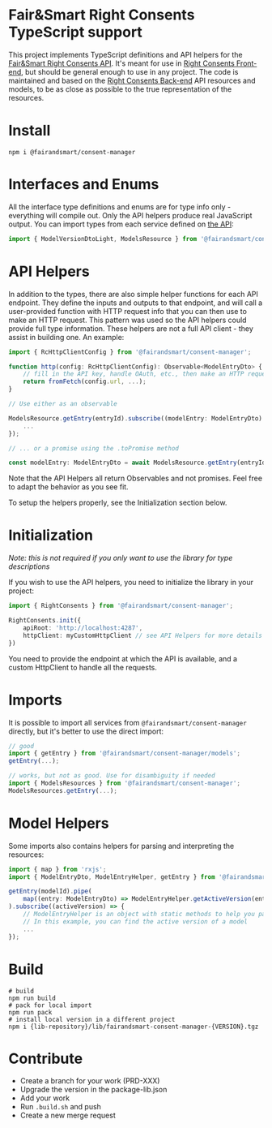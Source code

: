 # Fair&Smart Right Consents TypeScript support

This project implements TypeScript definitions and API helpers for the [Fair&Smart Right Consents API](https://cmback.dev.env.fairandsmart.tech/swagger-ui/). It's meant for use in [Right Consents Front-end](https://github.com/fairandsmart/consent-manager-lib), but should be general enough to use in any project. The code is maintained and based on the [Right Consents Back-end](https://github.com/fairandsmart/consent-manager-back) API resources and models, to be as close as possible to the true representation of the resources.

# Install

```
npm i @fairandsmart/consent-manager
```

# Interfaces and Enums

All the interface type definitions and enums are for type info only - everything will compile out. Only the API helpers produce real JavaScript output. You can import types from each service defined on [the API](https://cmback.dev.env.fairandsmart.tech/swagger-ui/):

```typescript
import { ModelVersionDtoLight, ModelsResource } from '@fairandsmart/consent-manager/models';
```


# API Helpers

In addition to the types, there are also simple helper functions for each API endpoint. They define the inputs and outputs to that endpoint, and will call a user-provided function with HTTP request info that you can then use to make an HTTP request. This pattern was used so the API helpers could provide full type information. These helpers are not a full API client - they assist in building one. An example:

```typescript
import { RcHttpClientConfig } from '@fairandsmart/consent-manager';

function http(config: RcHttpClientConfig): Observable<ModelEntryDto> {
    // fill in the API key, handle OAuth, etc., then make an HTTP request using the config.
    return fromFetch(config.url, ...);
}

// Use either as an observable

ModelsResource.getEntry(entryId).subscribe((modelEntry: ModelEntryDto) => {
    ...  
});

// ... or a promise using the .toPromise method

const modelEntry: ModelEntryDto = await ModelsResource.getEntry(entryId).toPromise();
```

Note that the API Helpers all return Observables and not promises. Feel free to adapt the behavior as you see fit.

To setup the helpers properly, see the Initialization section below.


# Initialization

*Note: this is not required if you only want to use the library for type descriptions*

If you wish to use the API helpers, you need to initialize the library in your project:

```typescript
import { RightConsents } from '@fairandsmart/consent-manager';

RightConsents.init({
    apiRoot: 'http://localhost:4287',
    httpClient: myCustomHttpClient // see API Helpers for more details
})
```

You need to provide the endpoint at which the API is available, and a custom HttpClient to handle all the requests.


# Imports

It is possible to import all services from `@fairandsmart/consent-manager` directly, but it's better to use the direct import:

```typescript
// good
import { getEntry } from '@fairandsmart/consent-manager/models';
getEntry(...);

// works, but not as good. Use for disambiguity if needed
import { ModelsResources } from '@fairandsmart/consent-manager';
ModelsResources.getEntry(...);
```

# Model Helpers

Some imports also contains helpers for parsing and interpreting the resources:

```typescript
import { map } from 'rxjs';
import { ModelEntryDto, ModelEntryHelper, getEntry } from '@fairandsmart/consent-manager/models';

getEntry(modelId).pipe(
    map((entry: ModelEntryDto) => ModelEntryHelper.getActiveVersion(entry))
).subscribe((activeVersion) => {
    // ModelEntryHelper is an object with static methods to help you parse the entry. 
    // In this example, you can find the active version of a model
    ... 
});
```

# Build

```
# build
npm run build
# pack for local import
npm run pack
# install local version in a different project
npm i {lib-repository}/lib/fairandsmart-consent-manager-{VERSION}.tgz
```

# Contribute 

- Create a branch for your work (PRD-XXX)
- Upgrade the version in the package-lib.json
- Add your work
- Run `.build.sh` and push 
- Create a new merge request


